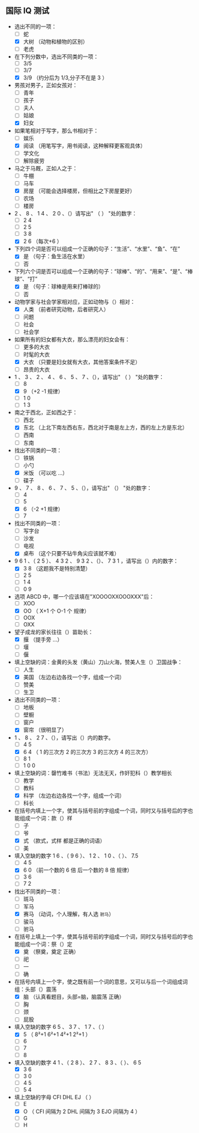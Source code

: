 ﻿## 国际 IQ 测试  
  
* 选出不同的一项：  
    - [ ] 蛇  
    - [x] 大树 （动物和植物的区别）  
    - [ ] 老虎  
  
* 在下列分数中，选出不同类的一项：  
    - [ ] 3/5  
    - [ ] 3/7  
    - [x] 3/9 （约分后为 1/3,分子不在是 3 ）  
  
* 男孩对男子，正如女孩对：  
    - [ ] 青年  
    - [ ] 孩子  
    - [ ] 夫人  
    - [ ] 姑娘  
    - [x] 妇女  
  
* 如果笔相对于写字，那么书相对于：  
    - [ ] 娱乐  
    - [x] 阅读 （用笔写字，用书阅读，这种解释更客观具体）  
    - [ ] 学文化  
    - [ ] 解除疲劳  
  
* 马之于马厩，正如人之于：  
    - [ ] 牛棚  
    - [ ] 马车  
    - [x] 房屋 （可能会选择楼房，但相比之下房屋更好）  
    - [ ] 农场  
    - [ ] 楼房  
  
* 2 、 8 、 1 4 、 2 0 、（）请写出" （ ） "处的数字：  
    - [ ] 2 4  
    - [ ] 2 5  
    - [ ] 3 8  
    - [x] 2 6 （每次+6 ）  
  
* 下列四个词是否可以组成一个正确的句子：“生活”、“水里”、“鱼”、“在”  
    - [x] 是 （句子：鱼生活在水里）  
    - [ ] 否  
  
* 下列六个词是否可以组成一个正确的句子：“球棒”、“的”、“用来”、“是”、“棒球”、“打”  
    - [x] 是 （句子：球棒是用来打棒球的）  
    - [ ] 否  
  
* 动物学家与社会学家相对应，正如动物与（）相对：  
    - [x] 人类 （前者研究动物，后者研究人）  
    - [ ] 问题  
    - [ ] 社会  
    - [ ] 社会学  
  
* 如果所有的妇女都有大衣，那么漂亮的妇女会有：  
    - [ ] 更多的大衣  
    - [ ] 时髦的大衣  
    - [x] 大衣 （只要是妇女就有大衣，其他答案条件不足）  
    - [ ] 昂贵的大衣  
  
* 1 、 3 、 2 、 4 、 6 、 5 、 7 、（），请写出" （ ） "处的数字：  
    - [ ] 8  
    - [x] 9 （+2 -1 规律）  
    - [ ] 1 0  
    - [ ] 1 3  
  
* 南之于西北，正如西之于：  
    - [ ] 西北  
    - [x] 东北 （上北下南左西右东，西北对于南是左上方，西的左上方是东北）  
    - [ ] 西南  
    - [ ] 东南  
  
* 找出不同类的一项：  
    - [ ] 铁锅  
    - [ ] 小勺  
    - [x] 米饭 （可以吃 ...）  
    - [ ] 碟子  
  
* 9 、 7 、 8 、 6 、 7 、 5 、（），请写出" （） "处的数字：  
    - [ ] 4  
    - [ ] 5  
    - [x] 6 （-2 +1 规律）  
    - [ ] 7  
  
* 找出不同类的一项：  
    - [ ] 写字台  
    - [ ] 沙发  
    - [ ] 电视  
    - [x] 桌布 （这个只要不钻牛角尖应该就不难）  
  
* 9 6 1 、（ 2 5 ）、 4 3 2 、 9 3 2 、（）、 7 3 1 ，请写出（）内的数字：  
    - [x] 3 8 （这题我不是特别清楚）  
    - [ ] 2 5  
    - [ ] 1 4  
    - [ ] 0 9  
  
* 选项 ABCD 中，哪一个应该填在"XOOOOXXOOOXXX"后：  
    - [ ] XOO  
    - [x] OO （ X+1 个 O-1 个 规律）  
    - [ ] OOX  
    - [ ] OXX  
  
* 望子成龙的家长往往（）苗助长：  
    - [x] 揠 （提手旁 ...）  
    - [ ] 堰  
    - [ ] 偃  
  
* 填上空缺的词：金黄的头发（黄山）刀山火海，赞美人生（）卫国战争：  
    - [ ] 人生  
    - [x] 美国 （左边右边各找一个字，组成一个词）  
    - [ ] 赞美  
    - [ ] 生卫  
  
* 选出不同类的一项：  
    - [ ] 地板  
    - [ ] 壁橱  
    - [ ] 窗户  
    - [x] 窗帘 （很明显了）  
  
* 1 、 8 、 2 7 、（），请写出（）内的数字。  
    - [ ] 4 5  
    - [x] 6 4 （ 1 的三次方 2 的三次方 3 的三次方 4 的三次方）  
    - [ ] 8 1  
    - [ ] 1 0 0  
  
* 填上空缺的词：罄竹难书（书法）无法无天，作奸犯科（）教学相长  
    - [ ] 教学  
    - [ ] 教科  
    - [x] 科学 （左边右边各找一个字，组成一个词）  
    - [ ] 科长  
  
* 在括号内填上一个字，使其与括号前的字组成一个词，同时又与括号后的字也能组成一个词：款（）样  
    - [ ] 子  
    - [ ] 爷  
    - [x] 式 （款式，式样  都是正确的词语）  
    - [ ] 美  
  
* 填入空缺的数字 1 6 、（ 9 6 ）、 1 2 、 1 0 、（ ）、 7.5  
    - [ ] 4 5  
    - [x] 6 0 （前一个数的 6 倍 后一个数的 8 倍 规律）  
    - [ ] 3 6  
    - [ ] 7 2  
  
* 找出不同类的一项：  
    - [ ] 斑马  
    - [ ] 军马  
    - [x] 赛马 （动词，个人理解，有人选 `驸马`）   
    - [ ] 骏马  
    - [ ] 驸马  
  
* 在括号上填上一个字，使其与括号前的字组成一个词，同时又与括号后的字也能组成一个词：祭（）定  
    - [x] 奠 （祭奠，奠定  正确）  
    - [ ] 祀  
    - [ ] 一  
    - [ ] 确  
  
* 在括号内填上一个字，使之既有前一个词的意思，又可以与后一个词组成词组：头部（）震荡  
    - [x] 脑 （认真看题目，头部=脑，脑震荡 正确）  
    - [ ] 胸  
    - [ ] 颈  
    - [ ] 屁股  
  
* 填入空缺的数字 6 5 、 3 7 、 1 7 、（ ）  
    - [x] 5 （ 8²+1 6²+1 4²+1 2²+1 ）  
    - [ ] 6  
    - [ ] 7  
    - [ ] 8  
  
* 填入空缺的数字 4 1 、（ 2 8 ）、 2 7 、 8 3 、（ ）、 6 5  
    - [x] 3 6    
    - [ ] 3 0  
    - [ ] 4 5  
    - [ ] 5 4  
  
* 填上空缺的字母 CFI DHL EJ （ ）  
    - [ ] E  
    - [x] O （ CFI 间隔为 2 DHL 间隔为 3 EJO 间隔为 4 ）  
    - [ ] G  
    - [ ] H  
